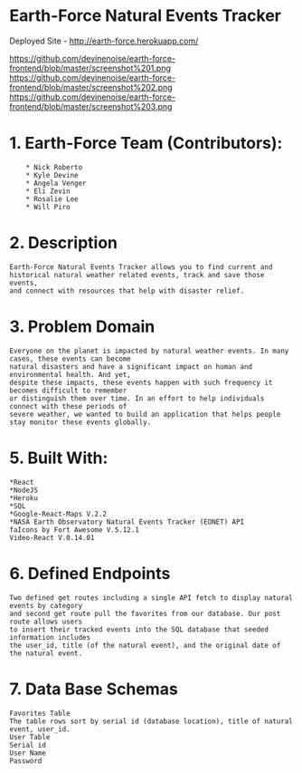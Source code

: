 
# Earth-Force Natural Events Tracker

Deployed Site - http://earth-force.herokuapp.com/

https://github.com/devinenoise/earth-force-frontend/blob/master/screenshot%201.png
https://github.com/devinenoise/earth-force-frontend/blob/master/screenshot%202.png
https://github.com/devinenoise/earth-force-frontend/blob/master/screenshot%203.png

#   1. Earth-Force Team (Contributors): 
        * Nick Roberto
        * Kyle Devine
        * Angela Venger
        * Eli Zevin
        * Rosalie Lee
        * Will Piro

#   2. Description 
    Earth-Force Natural Events Tracker allows you to find current and
    historical natural weather related events, track and save those events,
    and connect with resources that help with disaster relief.

#   3. Problem Domain
    Everyone on the planet is impacted by natural weather events. In many cases, these events can become 
    natural disasters and have a significant impact on human and environmental health. And yet, 
    despite these impacts, these events happen with such frequency it becomes difficult to remember 
    or distinguish them over time. In an effort to help individuals connect with these periods of 
    severe weather, we wanted to build an application that helps people stay monitor these events globally. 

#   5. Built With:
    *React
    *NodeJS
    *Heroku
    *SQL 
    *Google-React-Maps V.2.2
    *NASA Earth Observatory Natural Events Tracker (EONET) API
    faIcons by Fort Awesome V.5.12.1
    Video-React V.0.14.01

#   6. Defined Endpoints
    Two defined get routes including a single API fetch to display natural events by category 
    and second get route pull the favorites from our database. Our post route allows users 
    to insert their tracked events into the SQL database that seeded information includes 
    the user_id, title (of the natural event), and the original date of the natural event.

#   7. Data Base Schemas
    Favorites Table
    The table rows sort by serial id (database location), title of natural event, user_id. 
    User Table
    Serial id
    User Name
    Password
